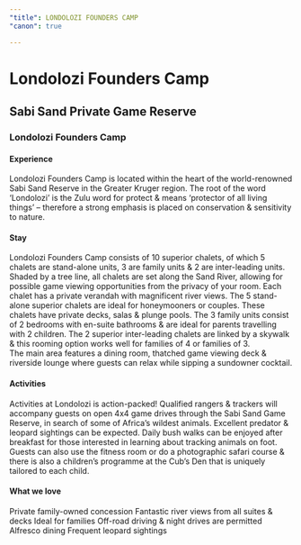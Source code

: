 ```yaml
---
"title": LONDOLOZI FOUNDERS CAMP
"canon": true

---
```


# Londolozi Founders Camp
## Sabi Sand Private Game Reserve
### Londolozi Founders Camp

#### Experience
Londolozi Founders Camp is located within the heart of the world-renowned Sabi Sand Reserve in the Greater Kruger region.
The root of the word ‘Londolozi’ is the Zulu word for protect &amp; means ‘protector of all living things’ – therefore a strong emphasis is placed on conservation &amp; sensitivity to nature.

#### Stay
Londolozi Founders Camp consists of 10 superior chalets, of which 5 chalets are stand-alone units, 3 are family units &amp; 2 are inter-leading units.
Shaded by a tree line, all chalets are set along the Sand River, allowing for possible game viewing opportunities from the privacy of your room.  Each chalet has a private verandah with magnificent river views.
The 5 stand-alone superior chalets are ideal for honeymooners or couples.  These chalets have private decks, salas &amp; plunge pools.
The 3 family units consist of 2 bedrooms with en-suite bathrooms &amp; are ideal for parents travelling with 2 children.
The 2 superior inter-leading chalets are linked by a skywalk &amp; this rooming option works well for families of 4 or families of 3.  
The main area features a dining room, thatched game viewing deck &amp; riverside lounge where guests can relax while sipping a sundowner cocktail.

#### Activities
Activities at Londolozi is action-packed!  Qualified rangers &amp; trackers will accompany guests on open 4x4 game drives through the Sabi Sand Game Reserve, in search of some of Africa’s wildest animals. 
Excellent predator &amp; leopard sightings can be expected.  Daily bush walks can be enjoyed after breakfast for those interested in learning about tracking animals on foot.
Guests can also use the fitness room or do a photographic safari course &amp; there is also a children’s programme at the Cub’s Den that is uniquely tailored to each child.


#### What we love
Private family-owned concession
Fantastic river views from all suites &amp; decks
Ideal for families
Off-road driving &amp; night drives are permitted
Alfresco dining
Frequent leopard sightings
